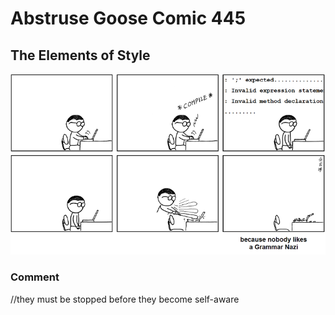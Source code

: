 # Abstruse Goose Comic 445
## The Elements of Style

![image](comics/this_is_why_skynet_must_have_a_kill_switch.png)
### Comment
//they must be stopped before they become self-aware
